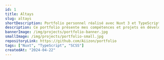 ```yaml
---
id: 1
title: Altays
slug: altays
shortDescription: Portfolio personnel réalisé avec Nuxt 3 et TypeScript.
description: Ce portfolio présente mes compétences et projets en développement web.
bannerImage: /img/projects/portfolio-banner.jpg
smallImage: /img/projects/portfolio-small.jpg
repositoryLink: https://github.com/Aiizon/portfolio
tags: ["Nuxt", "TypeScript", "SCSS"]
createdAt: "2024-04-22"
---
```


